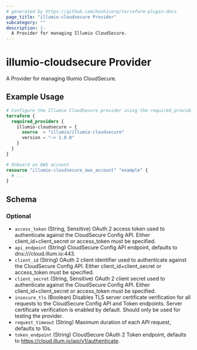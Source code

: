 ```yaml
---
# generated by https://github.com/hashicorp/terraform-plugin-docs
page_title: "illumio-cloudsecure Provider"
subcategory: ""
description: |-
  A Provider for managing Illumio CloudSecure.
---
```


# illumio-cloudsecure Provider

A Provider for managing Illumio CloudSecure.

## Example Usage

```terraform
# Configure the Illumio CloudSecure provider using the required_providers stanza.
terraform {
  required_providers {
    illumio-cloudsecure = {
      source  = "illumio/illumio-cloudsecure"
      version = "~> 1.0.0"
    }
  }
}

# Onboard an AWS account
resource "illumio-cloudsecure_aws_account" "example" {
  # ...
}
```

<!-- schema generated by tfplugindocs -->
## Schema

### Optional

- `access_token` (String, Sensitive) OAuth 2 access token used to authenticate against the CloudSecure Config API. Either client_id+client_secret or access_token must be specified.
- `api_endpoint` (String) CloudSecure Config API endpoint, defaults to dns:///cloud.illum.io:443.
- `client_id` (String) OAuth 2 client identifier used to authenticate against the CloudSecure Config API. Either client_id+client_secret or access_token must be specified.
- `client_secret` (String, Sensitive) OAuth 2 client secret used to authenticate against the CloudSecure Config API. Either client_id+client_secret or access_token must be specified.
- `insecure_tls` (Boolean) Disables TLS server certificate verification for all requests to the CloudSecure Config API and Token endpoints. Server certificate verification is enabled by default. Should only be used for testing the provider.
- `request_timeout` (String) Maximum duration of each API request, defaults to 10s.
- `token_endpoint` (String) CloudSecure OAuth 2 Token endpoint, defaults to https://cloud.illum.io/api/v1/authenticate.
